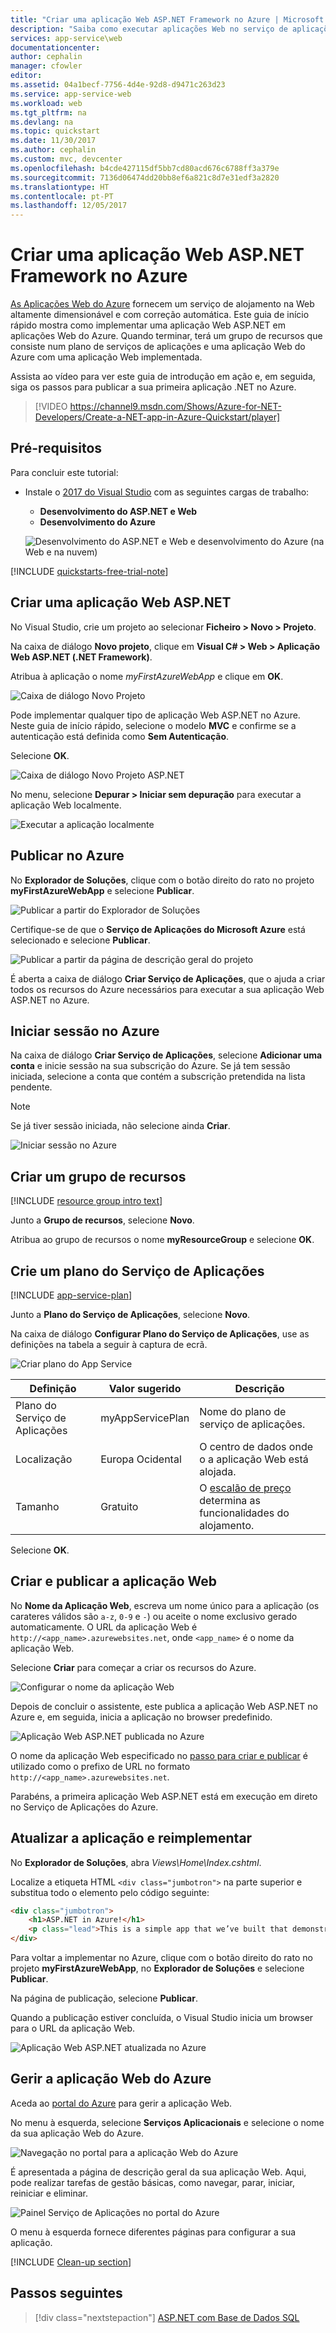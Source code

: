 ```yaml
---
title: "Criar uma aplicação Web ASP.NET Framework no Azure | Microsoft Docs"
description: "Saiba como executar aplicações Web no serviço de aplicações do Azure com a implementação da aplicação Web ASP.NET predefinida."
services: app-service\web
documentationcenter: 
author: cephalin
manager: cfowler
editor: 
ms.assetid: 04a1becf-7756-4d4e-92d8-d9471c263d23
ms.service: app-service-web
ms.workload: web
ms.tgt_pltfrm: na
ms.devlang: na
ms.topic: quickstart
ms.date: 11/30/2017
ms.author: cephalin
ms.custom: mvc, devcenter
ms.openlocfilehash: b4cde427115df5bb7cd80acd676c6788ff3a379e
ms.sourcegitcommit: 7136d06474dd20bb8ef6a821c8d7e31edf3a2820
ms.translationtype: HT
ms.contentlocale: pt-PT
ms.lasthandoff: 12/05/2017
---
```

# <a name="create-an-aspnet-framework-web-app-in-azure"></a>Criar uma aplicação Web ASP.NET Framework no Azure

[As Aplicações Web do Azure](app-service-web-overview.md) fornecem um serviço de alojamento na Web altamente dimensionável e com correção automática.  Este guia de início rápido mostra como implementar uma aplicação Web ASP.NET em aplicações Web do Azure. Quando terminar, terá um grupo de recursos que consiste num plano de serviços de aplicações e uma aplicação Web do Azure com uma aplicação Web implementada.

Assista ao vídeo para ver este guia de introdução em ação e, em seguida, siga os passos para publicar a sua primeira aplicação .NET no Azure.

> [!VIDEO https://channel9.msdn.com/Shows/Azure-for-NET-Developers/Create-a-NET-app-in-Azure-Quickstart/player]

## <a name="prerequisites"></a>Pré-requisitos

Para concluir este tutorial:

* Instale o <a href="https://www.visualstudio.com/downloads/" target="_blank">2017 do Visual Studio</a> com as seguintes cargas de trabalho:
    - **Desenvolvimento do ASP.NET e Web**
    - **Desenvolvimento do Azure**

    ![Desenvolvimento do ASP.NET e Web e desenvolvimento do Azure (na Web e na nuvem)](media/app-service-web-tutorial-dotnet-sqldatabase/workloads.png)

[!INCLUDE [quickstarts-free-trial-note](../../includes/quickstarts-free-trial-note.md)]

## <a name="create-an-aspnet-web-app"></a>Criar uma aplicação Web ASP.NET

No Visual Studio, crie um projeto ao selecionar **Ficheiro > Novo > Projeto**. 

Na caixa de diálogo **Novo projeto**, clique em **Visual C# > Web > Aplicação Web ASP.NET (.NET Framework)**.

Atribua à aplicação o nome _myFirstAzureWebApp_ e clique em **OK**.
   
![Caixa de diálogo Novo Projeto](./media/app-service-web-get-started-dotnet-framework/new-project.png)

Pode implementar qualquer tipo de aplicação Web ASP.NET no Azure. Neste guia de início rápido, selecione o modelo **MVC** e confirme se a autenticação está definida como **Sem Autenticação**.
      
Selecione **OK**.

![Caixa de diálogo Novo Projeto ASP.NET](./media/app-service-web-get-started-dotnet-framework/select-mvc-template.png)

No menu, selecione **Depurar > Iniciar sem depuração** para executar a aplicação Web localmente.

![Executar a aplicação localmente](./media/app-service-web-get-started-dotnet-framework/local-web-app.png)

## <a name="publish-to-azure"></a>Publicar no Azure

No **Explorador de Soluções**, clique com o botão direito do rato no projeto **myFirstAzureWebApp** e selecione **Publicar**.

![Publicar a partir do Explorador de Soluções](./media/app-service-web-get-started-dotnet-framework/solution-explorer-publish.png)

Certifique-se de que o **Serviço de Aplicações do Microsoft Azure** está selecionado e selecione **Publicar**.

![Publicar a partir da página de descrição geral do projeto](./media/app-service-web-get-started-dotnet-framework/publish-to-app-service.png)

É aberta a caixa de diálogo **Criar Serviço de Aplicações**, que o ajuda a criar todos os recursos do Azure necessários para executar a sua aplicação Web ASP.NET no Azure.

## <a name="sign-in-to-azure"></a>Iniciar sessão no Azure

Na caixa de diálogo **Criar Serviço de Aplicações**, selecione **Adicionar uma conta** e inicie sessão na sua subscrição do Azure. Se já tem sessão iniciada, selecione a conta que contém a subscrição pretendida na lista pendente.

> [!NOTE]
> Se já tiver sessão iniciada, não selecione ainda **Criar**.
>
>
   
![Iniciar sessão no Azure](./media/app-service-web-get-started-dotnet-framework/sign-in-azure.png)

## <a name="create-a-resource-group"></a>Criar um grupo de recursos

[!INCLUDE [resource group intro text](../../includes/resource-group.md)]

Junto a **Grupo de recursos**, selecione **Novo**.

Atribua ao grupo de recursos o nome **myResourceGroup** e selecione **OK**.

## <a name="create-an-app-service-plan"></a>Crie um plano do Serviço de Aplicações

[!INCLUDE [app-service-plan](../../includes/app-service-plan.md)]

Junto a **Plano do Serviço de Aplicações**, selecione **Novo**. 

Na caixa de diálogo **Configurar Plano do Serviço de Aplicações**, use as definições na tabela a seguir à captura de ecrã.

![Criar plano do App Service](./media/app-service-web-get-started-dotnet-framework/configure-app-service-plan.png)

| Definição | Valor sugerido | Descrição |
|-|-|-|
|Plano do Serviço de Aplicações| myAppServicePlan | Nome do plano de serviço de aplicações. |
| Localização | Europa Ocidental | O centro de dados onde o a aplicação Web está alojada. |
| Tamanho | Gratuito | O [escalão de preço](https://azure.microsoft.com/pricing/details/app-service/?ref=microsoft.com&utm_source=microsoft.com&utm_medium=docs&utm_campaign=visualstudio) determina as funcionalidades do alojamento. |

Selecione **OK**.

## <a name="create-and-publish-the-web-app"></a>Criar e publicar a aplicação Web

No **Nome da Aplicação Web**, escreva um nome único para a aplicação (os carateres válidos são `a-z`, `0-9` e `-`) ou aceite o nome exclusivo gerado automaticamente. O URL da aplicação Web é `http://<app_name>.azurewebsites.net`, onde `<app_name>` é o nome da aplicação Web.

Selecione **Criar** para começar a criar os recursos do Azure.

![Configurar o nome da aplicação Web](./media/app-service-web-get-started-dotnet-framework/web-app-name.png)

Depois de concluir o assistente, este publica a aplicação Web ASP.NET no Azure e, em seguida, inicia a aplicação no browser predefinido.

![Aplicação Web ASP.NET publicada no Azure](./media/app-service-web-get-started-dotnet-framework/published-azure-web-app.png)

O nome da aplicação Web especificado no [passo para criar e publicar](#create-and-publish-the-web-app) é utilizado como o prefixo de URL no formato `http://<app_name>.azurewebsites.net`.

Parabéns, a primeira aplicação Web ASP.NET está em execução em direto no Serviço de Aplicações do Azure.

## <a name="update-the-app-and-redeploy"></a>Atualizar a aplicação e reimplementar

No **Explorador de Soluções**, abra _Views\Home\Index.cshtml_.

Localize a etiqueta HTML `<div class="jumbotron">` na parte superior e substitua todo o elemento pelo código seguinte:

```HTML
<div class="jumbotron">
    <h1>ASP.NET in Azure!</h1>
    <p class="lead">This is a simple app that we’ve built that demonstrates how to deploy a .NET app to Azure App Service.</p>
</div>
```

Para voltar a implementar no Azure, clique com o botão direito do rato no projeto **myFirstAzureWebApp**, no **Explorador de Soluções** e selecione **Publicar**.

Na página de publicação, selecione **Publicar**.

Quando a publicação estiver concluída, o Visual Studio inicia um browser para o URL da aplicação Web.

![Aplicação Web ASP.NET atualizada no Azure](./media/app-service-web-get-started-dotnet-framework/updated-azure-web-app.png)

## <a name="manage-the-azure-web-app"></a>Gerir a aplicação Web do Azure

Aceda ao <a href="https://portal.azure.com" target="_blank">portal do Azure</a> para gerir a aplicação Web.

No menu à esquerda, selecione **Serviços Aplicacionais** e selecione o nome da sua aplicação Web do Azure.

![Navegação no portal para a aplicação Web do Azure](./media/app-service-web-get-started-dotnet-framework/access-portal.png)

É apresentada a página de descrição geral da sua aplicação Web. Aqui, pode realizar tarefas de gestão básicas, como navegar, parar, iniciar, reiniciar e eliminar. 

![Painel Serviço de Aplicações no portal do Azure](./media/app-service-web-get-started-dotnet-framework/web-app-blade.png)

O menu à esquerda fornece diferentes páginas para configurar a sua aplicação. 

[!INCLUDE [Clean-up section](../../includes/clean-up-section-portal.md)]

## <a name="next-steps"></a>Passos seguintes

> [!div class="nextstepaction"]
> [ASP.NET com Base de Dados SQL](app-service-web-tutorial-dotnet-sqldatabase.md)
